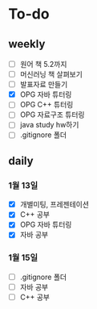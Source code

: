 # To-do

## weekly

- [ ] 원어 책 5.2까지
- [ ] 머신러닝 책 살펴보기
- [ ] 발표자료 만들기
- [x] OPG 자바 튜터링
- [ ] OPG C++ 튜터링
- [ ] OPG 자료구조 튜터링
- [ ] java study hw하기
- [ ] .gitignore 폴더

## daily

### 1월 13일
- [x] 개별미팅, 프레젠테이션
- [x] C++ 공부
- [x] OPG 자바 튜터링
- [x] 자바 공부

### 1월 15일
- [ ] .gitignore 폴더
- [ ] 자바 공부
- [ ] C++ 공부